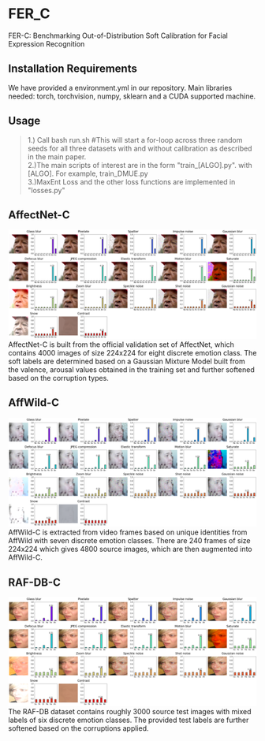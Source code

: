 # FER_C
FER-C: Benchmarking Out-of-Distribution Soft Calibration for Facial Expression Recognition

##  Installation Requirements
We have provided a environment.yml in our repository. 
Main libraries needed: torch, torchvision, numpy, sklearn and a CUDA supported machine.
## Usage
>1.) Call bash run.sh #This will start a for-loop across three random seeds for all three datasets with and without calibration as described in the main paper.\
>2.)The main scripts of interest are in the form "train_[ALGO].py". with [ALGO]. For example, train_DMUE.py\
>3.)MaxEnt Loss and the other loss functions are implemented in "losses.py"

## AffectNet-C
![AffectNet](https://github.com/dexterdley/FER_C/blob/master/figures/soft_affectnet.png)
AffectNet-C is built from the official validation set of AffectNet, which contains 4000 images of size 224x224 for eight discrete emotion class. The soft labels are determined based on a Gaussian Mixture Model built from the valence, arousal values obtained in the training set and further softened based on the corruption types.

## AffWild-C
![Affwild](https://github.com/dexterdley/FER_C/blob/master/figures/soft_affwild.png)
AffWild-C is extracted from video frames based on unique identities from AffWild with seven discrete emotion classes. There are 240 frames of size 224x224 which gives 4800 source images, which are then augmented into AffWild-C.

## RAF-DB-C
![RAFDB](https://github.com/dexterdley/FER_C/blob/master/figures/soft_rafdb.png)
The RAF-DB dataset contains roughly 3000 source test images with mixed labels of six discrete emotion classes. The provided test labels are further softened based on the corruptions applied.
